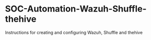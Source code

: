 # SOC-Automation-Wazuh-Shuffle-thehive
Instructions for creating and configuring Wazuh, Shuffle and thehive
